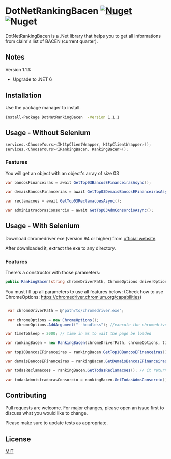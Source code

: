 # DotNetRankingBacen [![Nuget](https://img.shields.io/nuget/v/DotNetRankingBacen)](https://www.nuget.org/packages/DotNetRankingBacen/) ![Nuget](https://img.shields.io/nuget/dt/DotNetRankingBacen)

DotNetRankingBacen is a .Net library that helps you to get all informations from claim's list of BACEN (current quarter).

## Notes
Version 1.1.1:

- Upgrade to .NET 6

## Installation

Use the package manager to install.

```bash
Install-Package DotNetRankingBacen  -Version 1.1.1
```

## Usage - Without Selenium

```C#
services.<ChooseYours><IHttpClientWrapper, HttpClientWrapper>();
services.<ChooseYours><IRankingBacen, RankingBacen>();

```

### Features
You will get an object with an object's array of size 03
```C#
var bancosFinanceiras = await GetTop03BancosEFinanceirasAsync();
```
 
```C#
var demaisBancosFinancerias = await GetTop03DemaisBancosEFinanceirasAsync();
```
```C#
var reclamacoes = await GetTop03ReclamacoesAsync();
```
```C#
var administradorasConsorcio = await GetTop03AdmConsorcioAsync();
```
## Usage - With Selenium
Download chromedriver.exe (version 94 or higher) from [official website](https://chromedriver.chromium.org/downloads).

After downloaded it, extract the exe to any directory.

### Features
There's a constructor with those parameters:
```C#
public RankingBacen(string chromeDriverPath, ChromeOptions driverOptions, int timeToSleep) { ... }
```

You must fill up all parameters to use all features below:
(Check how to use ChromeOptions: https://chromedriver.chromium.org/capabilities)
```C#

 var chromeDriverPath = @"path/to/chromedriver.exe";

 var chromeOptions = new ChromeOptions();
     chromeOptions.AddArgument("--headless"); //execute the chromedriver without open the browser

var timeToSleep = 2000; // time in ms to wait the page be loaded

var rankingBacen = new RankingBacen(chromeDriverPath, chromeOptions, timeToSleep);

var top10BancosEFinanceiras = rankingBacen.GetTop10BancosEFinanceiras(); // it returns the full list of Bancos e Financeiras from BACEN

var demaisBancosEFinanceiras = rankingBacen.GetDemaisBancosEFinanceiras(); // it returns the full list of Demais Bancos e Financeiras from BACEN

var todasReclamacoes = rankingBacen.GetTodasReclamacoes(); // it returns the full list of Reclamacoes from BACEN

var todasAdmnistradorasConsorcio = rankingBacen.GetTodasAdmsConsorcio(); // it returns the full list of Administradoras de Consorcio from BACEN
```

## Contributing
Pull requests are welcome. For major changes, please open an issue first to discuss what you would like to change.

Please make sure to update tests as appropriate.

## License
[MIT](https://choosealicense.com/licenses/mit/)
